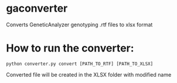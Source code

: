 # gaconverter
Converts GeneticAnalyzer genotyping .rtf files to xlsx format

# How to run the converter:
```
python converter.py convert [PATH_TO_RTF] [PATH_TO_XLSX]
```
Converted file will be created in the XLSX folder with modified name

